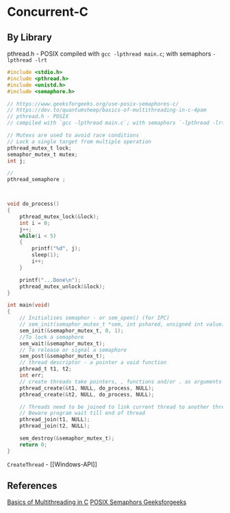 # Concurrent-C
## By Library 



pthread.h - POSIX
compiled with `gcc -lpthread main.c`; with semaphors `-lpthread -lrt`

```c
#include <stdio.h>
#include <pthread.h>
#include <unistd.h>
#include <semaphore.h>

// https://www.geeksforgeeks.org/use-posix-semaphores-c/
// https://dev.to/quantumsheep/basics-of-multithreading-in-c-4pam
// pthread.h - POSIX
// compiled with `gcc -lpthread main.c`; with semaphors `-lpthread -lrt`

// Mutexs are used to avoid race conditions
// Lock a single target from multiple operation 
pthread_mutex_t lock;
semaphor_mutex_t mutex;
int j;

// 
pthread_semaphore ;



void do_process()
{
    pthread_mutex_lock(&lock);
    int i = 0;
    j++;
    while(i < 5)
    {
        printf("%d", j);
        sleep(1);
        i++;
    }

    printf("...Done\n");
    pthread_mutex_unlock(&lock);
}

int main(void)
{
	// Initialises semaphor - or sem_open() (for IPC)
	// sem_init(semaphor_mutex_t *sem, int pshared, unsigned int value);
	sem_init(&semaphor_mutex_t, 0, 1);
	//To lock a semaphore
	sem_wait(&semaphor_mutex_t);
	// To release or signal a semaphore
	sem_post(&semaphor_mutex_t);
	// thread descriptor - a pointer a void function
    pthread_t t1, t2;
    int err;
	// create threads take pointers, , functions and/or . as arguments
    pthread_create(&t1, NULL, do_process, NULL);
    pthread_create(&t2, NULL, do_process, NULL);

	// Threads need to be joined to link current thread to another thread
	// Beware program wait till end of thread 
    pthread_join(t1, NULL);
    pthread_join(t2, NULL);

	sem_destroy(&semaphor_mutex_t);
    return 0;
}
```

`CreateThread` - [[Windows-API]]

## References

[Basics of Multithreading in C](https://dev.to/quantumsheep/basics-of-multithreading-in-c-4pam)
[POSIX Semaphors Geeksforgeeks](https://www.geeksforgeeks.org/use-posix-semaphores-c/)